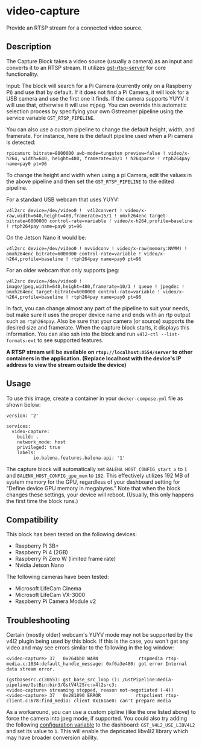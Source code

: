 # video-capture
Provide an RTSP stream for a connected video source.

## Description

The Capture Block takes a video source (usually a camera) as an input and converts it to an RTSP stream. It utilizes [gst-rtsp-server](https://github.com/GStreamer/gst-rtsp-server) for core functionality.

Input: The block will search for a Pi Camera (currently only on a Raspberry Pi) and use that by default. If it does not find a Pi Camera, it will look for a USB camera and use the first one it finds. If the camera supports YUYV it will use that, otherwise it will use mjpeg. You can override this automatic selection process by specifying your own Gstreamer pipeline using the service variable `GST_RTSP_PIPELINE`. 

You can also use a custom pipeline to change the default height, width, and framerate. For instance, here is the default pipeline used when a Pi camera is detected:

`rpicamsrc bitrate=8000000 awb-mode=tungsten preview=false ! video/x-h264, width=640, height=480, framerate=30/1 ! h264parse ! rtph264pay name=pay0 pt=96`

To change the height and width when using a pi Camera, edit the values in the above pipeline and then set the `GST_RTSP_PIPELINE` to the edited pipeline.

For a standard USB webcam that uses YUYV:

`v4l2src device=/dev/video0 !  v4l2convert ! video/x-raw,width=640,height=480,framerate=15/1 ! omxh264enc target-bitrate=6000000 control-rate=variable ! video/x-h264,profile=baseline ! rtph264pay name=pay0 pt=96`

On the Jetson Nano it would be:

`v4l2src device=/dev/video0 ! nvvidconv ! video/x-raw(memory:NVMM) ! omxh264enc bitrate=6000000 control-rate=variable ! video/x-h264,profile=baseline ! rtph264pay name=pay0 pt=96`

For an older webcam that only supports jpeg:

`v4l2src device=/dev/video0 ! image/jpeg,width=640,height=480,framerate=10/1 ! queue ! jpegdec ! omxh264enc target-bitrate=6000000 control-rate=variable ! video/x-h264,profile=baseline ! rtph264pay name=pay0 pt=96`

In fact, you can change almost any part of the pipeline to suit your needs, but make sure it uses the proper device name and ends with an rtp output such as `rtph264pay`. Also be sure that your camera (or source) supports the desired size and framerate. When the capture block starts, it displays this information. You can also ssh into the block and run `v4l2-ctl --list-formats-ext` to see supported features.

**A RTSP stream will be available on `rtsp://localhost:8554/server` to other containers in the application. (Replace localhost with the device's IP address to view the stream outside the device)**

## Usage
To use this image, create a container in your `docker-compose.yml` file as shown below:
```
version: '2'

services:
  video-capture:
    build: .
    network_mode: host
    privileged: true
    labels:
          io.balena.features.balena-api: '1'
```

The capture block will automatically set `BALENA_HOST_CONFIG_start_x` to `1` and `BALENA_HOST_CONFIG_gpu_mem` to `192`. This effectively utilizes 192 MB of system memory for the GPU, regardless of your dashboard setting for "Define device GPU memory in megabytes." Note that when the block changes these settings, your device will reboot. (Usually, this only happens the first time the block runs.)

## Compatibility
This block has been tested on the following devices:
- Raspberry Pi 3B+
- Raspberry Pi 4 (2GB)
- Raspberry Pi Zero W (limited frame rate)
- Nvidia Jetson Nano 

The following cameras have been tested:
- Microsoft LifeCam Cinema
- Microsoft LifeCam VX-3000
- Raspberry Pi Camera Module v2

## Troubleshooting
Certain (mostly older) webcam's YUYV mode may not be supported by the v4l2 plugin being used by this block. If this is the case, you won't get any video and may see errors similar to the following in the log window:
```
<video-capture> 37   0x264bb0 WARN               rtspmedia rtsp-media.c:1834:default_handle_message: 0xf6a3e480: got error Internal data stream error. 

(gstbasesrc.c(3055): gst_base_src_loop (): /GstPipeline:media-pipeline/GstBin:bin3/GstV4l2Src:v4l2src3:
<video-capture> streaming stopped, reason not-negotiated (-4))
<video-capture> 37   0x281890 ERROR             rtspclient rtsp-client.c:678:find_media: client 0x161ae0: can't prepare media
```
As a workaround, you can use a custom pipline (like the one listed above) to force the camera into jpeg mode, if supported. You could also try adding the following [configuration variable](https://www.balena.io/docs/learn/manage/variables/) to the dashboard: `GST_V4L2_USE_LIBV4L2` and set its value to `1`. This will enable the depricated libv4l2 library which may have broader conversion ability.
